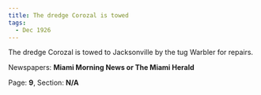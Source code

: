 ```yaml
---  
title: The dredge Corozal is towed  
tags:  
  - Dec 1926  
---  
```

  
The dredge Corozal is towed to Jacksonville by the tug Warbler for repairs.  
  
Newspapers: **Miami Morning News or The Miami Herald**  
  
Page: **9**, Section: **N/A** 
